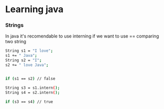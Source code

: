 # Learning java


### Strings
In java it's recomendable to use interning if we want to use == comparing two string

```bash
String s1 = "I love";
s1 += " Java";
String s2 = "I";
s2 += " love Java";


if (s1 == s2) // false

String s3 = s1.intern();
String s4 = s2.intern();

if (s3 == s4) // true
```
